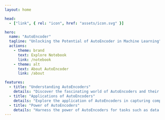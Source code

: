 ```yaml
---
layout: home

head:
  - ["link", { rel: "icon", href: "assets/icon.svg" }]

hero:
  name: "AutoEncoder"
  tagline: "Unlocking the Potential of AutoEncoder in Machine Learning"
  actions:
    - theme: brand
      text: Explore Notebook
      link: /notebook
    - theme: alt
      text: About AutoEncoder
      link: /about

features:
  - title: "Understanding AutoEncoders"
    details: "Discover the fascinating world of AutoEncoders and their ability to learn efficient representations from data."
  - title: "Applications of AutoEncoders"
    details: "Explore the application of AutoEncoders in capturing complex patterns and generating meaningful outputs."
  - title: "Power of AutoEncoders"
    details: "Harness the power of AutoEncoders for tasks such as data compression, anomaly detection, and feature learning."
---
```

